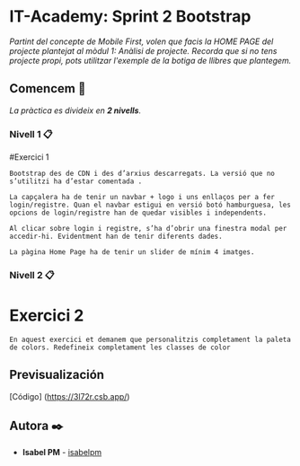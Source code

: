 
# IT-Academy: Sprint 2 Bootstrap

_Partint del concepte de Mobile First, volen que facis la HOME PAGE del projecte plantejat al mòdul 1: Anàlisi de projecte. Recorda que si no tens projecte propi, pots utilitzar l'exemple de la botiga de llibres que plantegem._


## Comencem 🚀

_La pràctica es divideix en **2 nivells**._


### Nivell 1 📋

#Exercici 1

```
Bootstrap des de CDN i des d’arxius descarregats. La versió que no s’utilitzi ha d’estar comentada .

La capçalera ha de tenir un navbar + logo i uns enllaços per a fer login/registre. Quan el navbar estigui en versió botó hamburguesa, les opcions de login/registre han de quedar visibles i independents.

Al clicar sobre login i registre, s’ha d’obrir una finestra modal per accedir-hi. Evidentment han de tenir diferents dades.

La pàgina Home Page ha de tenir un slider de mínim 4 imatges.
```

### Nivell 2 📋

# Exercici 2
```
En aquest exercici et demanem que personalitzis completament la paleta de colors. Redefineix completament les classes de color
```


## Previsualización
[Código] (https://3l72r.csb.app/)


## Autora ✒️

* **Isabel PM** - [isabelpm](https://github.com/isabelpm)


